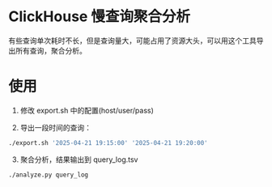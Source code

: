 # ClickHouse 慢查询聚合分析

有些查询单次耗时不长，但是查询量大，可能占用了资源大头，可以用这个工具导出所有查询，聚合分析。

# 使用

1. 修改 export.sh 中的配置(host/user/pass)

2. 导出一段时间的查询：

```bash
./export.sh '2025-04-21 19:15:00' '2025-04-21 19:20:00'
```

3. 聚合分析，结果输出到 query_log.tsv

```bash
./analyze.py query_log
```